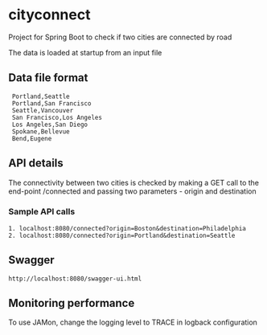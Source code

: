# cityconnect
 Project for Spring Boot to check if two cities are connected by road
 
 The data is loaded at startup from an input file
 
## Data file format
```
 Portland,Seattle
 Portland,San Francisco
 Seattle,Vancouver
 San Francisco,Los Angeles
 Los Angeles,San Diego
 Spokane,Bellevue
 Bend,Eugene
```
 
## API details 
The connectivity between two cities is checked by making a GET call to the end-point /connected and passing two parameters - origin and destination
### Sample API calls
```
1. localhost:8080/connected?origin=Boston&destination=Philadelphia
2. localhost:8080/connected?origin=Portland&destination=Seattle
```
## Swagger 
```
http://localhost:8080/swagger-ui.html
```

## Monitoring performance
To use JAMon, change the logging level to TRACE in logback configuration

